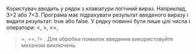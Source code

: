 Користувач вводить у рядок з клавіатури логічний
вираз. Наприклад, 3>2 або 7<3. Програма має підрахувати
результат введеного виразу і видати результат: true або false.
У рядку повинні бути лише цілі числа і оператори: <, >, <=,
>=, ==, != . Для обробки помилок введення використовуйте
механізм виключень.
